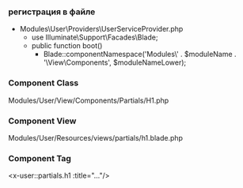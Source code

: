 ### регистрация в файле
- Modules\User\Providers\UserServiceProvider.php
  - use Illuminate\Support\Facades\Blade;
  - public function boot()
    - Blade::componentNamespace('Modules\\' . $moduleName . '\\View\\Components', $moduleNameLower);

### Component Class
Modules/User/View/Components/Partials/H1.php

### Component View
Modules/User/Resources/views/partials/h1.blade.php

### Component Tag
<x-user::partials.h1 :title="..."/>
